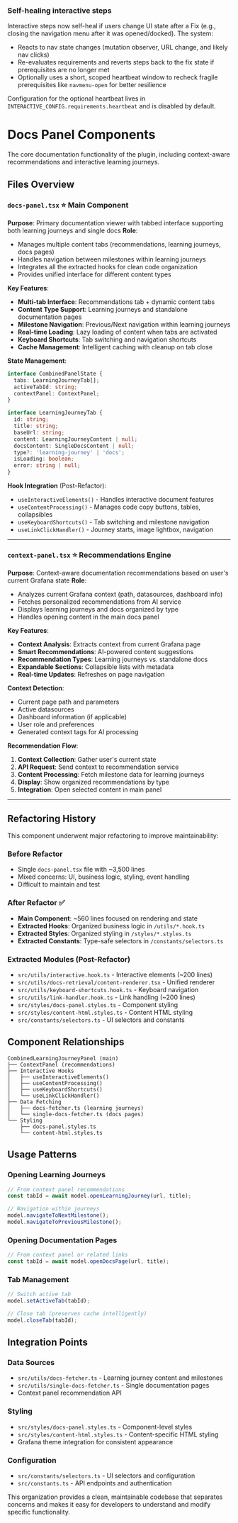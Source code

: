 ### Self-healing interactive steps

Interactive steps now self-heal if users change UI state after a Fix (e.g., closing the navigation menu after it was opened/docked). The system:

- Reacts to nav state changes (mutation observer, URL change, and likely nav clicks)
- Re-evaluates requirements and reverts steps back to the fix state if prerequisites are no longer met
- Optionally uses a short, scoped heartbeat window to recheck fragile prerequisites like `navmenu-open` for better resilience

Configuration for the optional heartbeat lives in `INTERACTIVE_CONFIG.requirements.heartbeat` and is disabled by default.

# Docs Panel Components

The core documentation functionality of the plugin, including context-aware recommendations and interactive learning journeys.

## Files Overview

### `docs-panel.tsx` ⭐ **Main Component**

**Purpose**: Primary documentation viewer with tabbed interface supporting both learning journeys and single docs
**Role**:

- Manages multiple content tabs (recommendations, learning journeys, docs pages)
- Handles navigation between milestones within learning journeys
- Integrates all the extracted hooks for clean code organization
- Provides unified interface for different content types

**Key Features**:

- **Multi-tab Interface**: Recommendations tab + dynamic content tabs
- **Content Type Support**: Learning journeys and standalone documentation pages
- **Milestone Navigation**: Previous/Next navigation within learning journeys
- **Real-time Loading**: Lazy loading of content when tabs are activated
- **Keyboard Shortcuts**: Tab switching and navigation shortcuts
- **Cache Management**: Intelligent caching with cleanup on tab close

**State Management**:

```typescript
interface CombinedPanelState {
  tabs: LearningJourneyTab[];
  activeTabId: string;
  contextPanel: ContextPanel;
}

interface LearningJourneyTab {
  id: string;
  title: string;
  baseUrl: string;
  content: LearningJourneyContent | null;
  docsContent: SingleDocsContent | null;
  type?: 'learning-journey' | 'docs';
  isLoading: boolean;
  error: string | null;
}
```

**Hook Integration** (Post-Refactor):

- `useInteractiveElements()` - Handles interactive document features
- `useContentProcessing()` - Manages code copy buttons, tables, collapsibles
- `useKeyboardShortcuts()` - Tab switching and milestone navigation
- `useLinkClickHandler()` - Journey starts, image lightbox, navigation

---

### `context-panel.tsx` ⭐ **Recommendations Engine**

**Purpose**: Context-aware documentation recommendations based on user's current Grafana state
**Role**:

- Analyzes current Grafana context (path, datasources, dashboard info)
- Fetches personalized recommendations from AI service
- Displays learning journeys and docs organized by type
- Handles opening content in the main docs panel

**Key Features**:

- **Context Analysis**: Extracts context from current Grafana page
- **Smart Recommendations**: AI-powered content suggestions
- **Recommendation Types**: Learning journeys vs. standalone docs
- **Expandable Sections**: Collapsible lists with metadata
- **Real-time Updates**: Refreshes on page navigation

**Context Detection**:

- Current page path and parameters
- Active datasources
- Dashboard information (if applicable)
- User role and preferences
- Generated context tags for AI processing

**Recommendation Flow**:

1. **Context Collection**: Gather user's current state
2. **API Request**: Send context to recommendation service
3. **Content Processing**: Fetch milestone data for learning journeys
4. **Display**: Show organized recommendations by type
5. **Integration**: Open selected content in main panel

---

## Refactoring History

This component underwent major refactoring to improve maintainability:

### Before Refactor

- Single `docs-panel.tsx` file with ~3,500 lines
- Mixed concerns: UI, business logic, styling, event handling
- Difficult to maintain and test

### After Refactor ✅

- **Main Component**: ~560 lines focused on rendering and state
- **Extracted Hooks**: Organized business logic in `/utils/*.hook.ts`
- **Extracted Styles**: Organized styling in `/styles/*.styles.ts`
- **Extracted Constants**: Type-safe selectors in `/constants/selectors.ts`

### Extracted Modules (Post-Refactor)

- `src/utils/interactive.hook.ts` - Interactive elements (~200 lines)
- `src/utils/docs-retrieval/content-renderer.tsx` - Unified renderer
- `src/utils/keyboard-shortcuts.hook.ts` - Keyboard navigation
- `src/utils/link-handler.hook.ts` - Link handling (~200 lines)
- `src/styles/docs-panel.styles.ts` - Component styling
- `src/styles/content-html.styles.ts` - Content HTML styling
- `src/constants/selectors.ts` - UI selectors and constants

## Component Relationships

```
CombinedLearningJourneyPanel (main)
├── ContextPanel (recommendations)
├── Interactive Hooks
│   ├── useInteractiveElements()
│   ├── useContentProcessing()
│   ├── useKeyboardShortcuts()
│   └── useLinkClickHandler()
├── Data Fetching
│   ├── docs-fetcher.ts (learning journeys)
│   └── single-docs-fetcher.ts (docs pages)
└── Styling
    ├── docs-panel.styles.ts
    └── content-html.styles.ts
```

## Usage Patterns

### Opening Learning Journeys

```typescript
// From context panel recommendations
const tabId = await model.openLearningJourney(url, title);

// Navigation within journeys
model.navigateToNextMilestone();
model.navigateToPreviousMilestone();
```

### Opening Documentation Pages

```typescript
// From context panel or related links
const tabId = await model.openDocsPage(url, title);
```

### Tab Management

```typescript
// Switch active tab
model.setActiveTab(tabId);

// Close tab (preserves cache intelligently)
model.closeTab(tabId);
```

## Integration Points

### Data Sources

- `src/utils/docs-fetcher.ts` - Learning journey content and milestones
- `src/utils/single-docs-fetcher.ts` - Single documentation pages
- Context panel recommendation API

### Styling

- `src/styles/docs-panel.styles.ts` - Component-level styles
- `src/styles/content-html.styles.ts` - Content-specific HTML styling
- Grafana theme integration for consistent appearance

### Configuration

- `src/constants/selectors.ts` - UI selectors and configuration
- `src/constants.ts` - API endpoints and authentication

This organization provides a clean, maintainable codebase that separates concerns and makes it easy for developers to understand and modify specific functionality.
